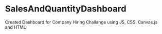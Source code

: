 # SalesAndQuantityDashboard
Created Dashboard for Company Hiring Challange using JS, CSS, Canvas.js and HTML
